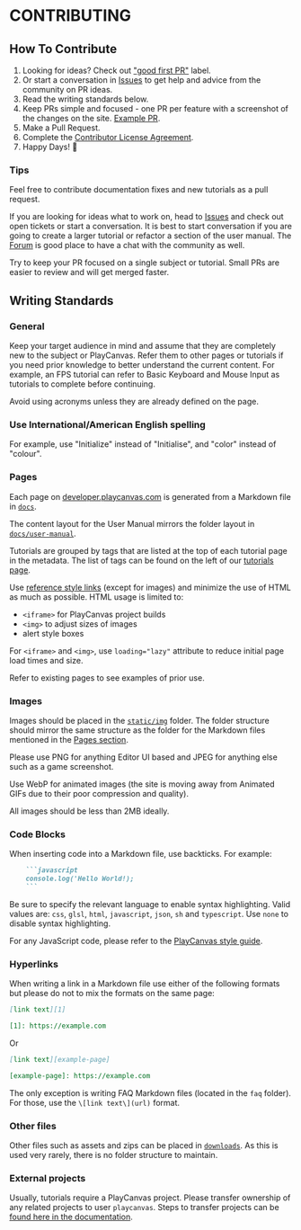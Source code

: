 # CONTRIBUTING

## How To Contribute

1. Looking for ideas? Check out ["good first PR"](https://github.com/playcanvas/developer.playcanvas.com/labels/good%20first%20PR) label.
2. Or start a conversation in [Issues](https://github.com/playcanvas/developer.playcanvas.com/issues) to get help and advice from the community on PR ideas.
3. Read the writing standards below.
4. Keep PRs simple and focused - one PR per feature with a screenshot of the changes on the site. [Example PR](https://github.com/playcanvas/developer.playcanvas.com/pull/624).
5. Make a Pull Request.
6. Complete the [Contributor License Agreement](https://docs.google.com/a/playcanvas.com/forms/d/1Ih69zQfJG-QDLIEpHr6CsaAs6fPORNOVnMv5nuo0cjk/viewform).
7. Happy Days! 🎉

### Tips

Feel free to contribute documentation fixes and new tutorials as a pull request.

If you are looking for ideas what to work on, head to [Issues](https://github.com/playcanvas/developer.playcanvas.com/issues) and check out open tickets or start a conversation. It is best to start conversation if you are going to create a larger tutorial or refactor a section of the user manual. The [Forum](https://forum.playcanvas.com/) is good place to have a chat with the community as well.

Try to keep your PR focused on a single subject or tutorial. Small PRs are easier to review and will get merged faster.

## Writing Standards

### General

Keep your target audience in mind and assume that they are completely new to the subject or PlayCanvas. Refer them to other pages or tutorials if you need prior knowledge to better understand the current content. For example, an FPS tutorial can refer to Basic Keyboard and Mouse Input as tutorials to complete before continuing.

Avoid using acronyms unless they are already defined on the page.

### Use International/American English spelling

For example, use "Initialize" instead of "Initialise", and "color" instead of "colour".

### Pages

Each page on [developer.playcanvas.com](https://developer.playcanvas.com) is generated from a Markdown file in [`docs`](https://github.com/playcanvas/developer.playcanvas.com/tree/main/docs).

The content layout for the User Manual mirrors the folder layout in [`docs/user-manual`](https://github.com/playcanvas/developer.playcanvas.com/tree/main/docs/user-manual).

Tutorials are grouped by tags that are listed at the top of each tutorial page in the metadata. The list of tags can be found on the left of our [tutorials page](https://developer.playcanvas.com/tutorials/).

Use [reference style links](https://www.markdownguide.org/basic-syntax/#reference-style-links) (except for images) and minimize the use of HTML as much as possible. HTML usage is limited to:

- `<iframe>` for PlayCanvas project builds
- `<img>` to adjust sizes of images
- alert style boxes

For `<iframe>` and `<img>`, use `loading="lazy"` attribute to reduce initial page load times and size.

Refer to existing pages to see examples of prior use.

### Images

Images should be placed in the [`static/img`](https://github.com/playcanvas/developer.playcanvas.com/tree/main/static/img) folder. The folder structure should mirror the same structure as the folder for the Markdown files mentioned in the [Pages section](#pages).

Please use PNG for anything Editor UI based and JPEG for anything else such as a game screenshot.

Use WebP for animated images (the site is moving away from Animated GIFs due to their poor compression and quality).

All images should be less than 2MB ideally.

### Code Blocks

When inserting code into a Markdown file, use backticks. For example:

```markdown
    ```javascript
    console.log('Hello World!);
    ```
```

Be sure to specify the relevant language to enable syntax highlighting. Valid values are: `css`, `glsl`, `html`, `javascript`, `json`, `sh` and `typescript`. Use `none` to disable syntax highlighting.

For any JavaScript code, please refer to the [PlayCanvas style guide](https://github.com/playcanvas/engine/blob/main/.github/CONTRIBUTING.md).

### Hyperlinks

When writing a link in a Markdown file use either of the following formats but please do not to mix the formats on the same page:

```markdown
[link text][1]

[1]: https://example.com
```

Or

```markdown
[link text][example-page]

[example-page]: https://example.com
```

The only exception is writing FAQ Markdown files (located in the `faq` folder). For those, use the `\[link text\](url)` format.

### Other files

Other files such as assets and zips can be placed in [`downloads`](https://github.com/playcanvas/developer.playcanvas.com/tree/main/static/downloads). As this is used very rarely, there is no folder structure to maintain.

### External projects

Usually, tutorials require a PlayCanvas project. Please transfer ownership of any related projects to user `playcanvas`. Steps to transfer projects can be [found here in the documentation](https://developer.playcanvas.com/user-manual/profile/projects/#transfer-project-ownership).
